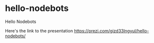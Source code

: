 # hello-nodebots
Hello Nodebots

Here's the link to the presentation
https://prezi.com/gizd33lngyul/hello-nodebots/


